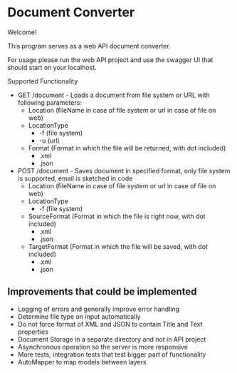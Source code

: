 # Document Converter

Welcome!

This program serves as a web API document converter.

For usage please run the web API project and use the swagger UI that should start on your localhost.

Supported Functionality
- GET /document - Loads a document from file system or URL with following parameters: 
  - Location (fileName in case of file system or url in case of file on web)
  - LocationType 
    - -f (file system)
    - -u (url)
  - Format (Format in which the file will be returned, with dot included)
    - .xml
    - .json 
- POST /document - Saves document in specified format, only file system is supported, email is sketched in code
  - Location (fileName in case of file system or url in case of file on web)
  - LocationType 
    - -f (file system)
  - SourceFormat (Format in which the file is right now, with dot included)
    - .xml
    - .json 
  - TargetFormat (Format in which the file will be saved, with dot included)
    - .xml
    - .json 

## Improvements that could be implemented
- Logging of errors and generally improve error handling
- Determine file type on input automatically
- Do not force format of XML and JSON to contain Title and Text properties
- Document Storage in a separate directory and not in API project
- Asynchronous operation so the server is more responsive
- More tests, integration tests that test bigger part of functionality
- AutoMapper to map models between layers
